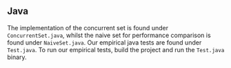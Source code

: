 ## Java 

The implementation of the concurrent set is found under `ConcurrentSet.java`, whilst the naive set for performance comparison is found under `NaiveSet.java`.
Our empirical java tests are found under `Test.java`. 
To run our empirical tests, build the project and run the `Test.java` binary.
